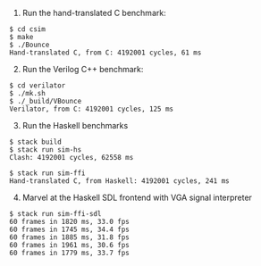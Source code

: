 1. Run the hand-translated C benchmark:

```
$ cd csim
$ make
$ ./Bounce
Hand-translated C, from C: 4192001 cycles, 61 ms
```

2. Run the Verilog C++ benchmark:

```
$ cd verilator
$ ./mk.sh
$ ./_build/VBounce
Verilator, from C: 4192001 cycles, 125 ms
```

3. Run the Haskell benchmarks

```
$ stack build
$ stack run sim-hs
Clash: 4192001 cycles, 62558 ms

$ stack run sim-ffi
Hand-translated C, from Haskell: 4192001 cycles, 241 ms
```

4. Marvel at the Haskell SDL frontend with VGA signal interpreter

```
$ stack run sim-ffi-sdl
60 frames in 1820 ms, 33.0 fps
60 frames in 1745 ms, 34.4 fps
60 frames in 1885 ms, 31.8 fps
60 frames in 1961 ms, 30.6 fps
60 frames in 1779 ms, 33.7 fps
```
